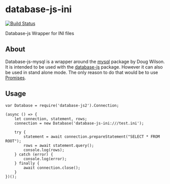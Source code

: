 # database-js-ini
[![Build Status](https://travis-ci.org/mlaanderson/database-js-ini.svg?branch=master)](https://travis-ci.org/mlaanderson/database-js-ini)

Database-js Wrapper for INI files
## About
Database-js-mysql is a wrapper around the [mysql](https://github.com/mysqljs/mysql) package by Doug Wilson. It is intended to be used with the [database-js](https://github.com/mlaanderson/database-js) package. However it can also be used in stand alone mode. The only reason to do that would be to use [Promises](https://developer.mozilla.org/en-US/docs/Web/JavaScript/Reference/Global_Objects/Promise).
## Usage
~~~~
var Database = require('database-js2').Connection;

(async () => {
    let connection, statement, rows;
    connection = new Database('database-js-ini:///test.ini');
    
    try {
        statement = await connection.prepareStatement("SELECT * FROM ROOT");
        rows = await statement.query();
        console.log(rows);
    } catch (error) {
        console.log(error);
    } finally {
        await connection.close();
    }
})();
~~~~
